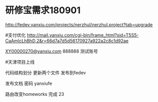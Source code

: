 # 研修宝需求180901
http://fedev.yanxiu.com/projects/nerzhul/nerzhul.project?tab=upgrade

#支付优化
http://mail.yanxiu.com/cgi-bin/frame_html?sid=T5S5-CaAmIcLhBhD,2&r=66d7a7d5d56170927a922a2c8c1d92ae

XY00000270@yanxiu.com 888888 测试账号

#天津项目上线

代码结构划分  更新两个文件 发布到fedev


发布文档  密码 yanxiufe


路由改变homeworks 完成  23


